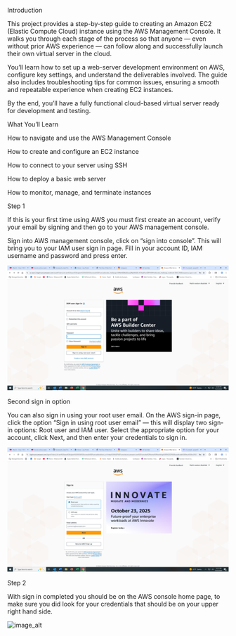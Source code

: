 Introduction

This project provides a step-by-step guide to creating an Amazon EC2 (Elastic Compute Cloud) instance using the AWS Management Console. It walks you through each stage of the process so that anyone — even without prior AWS experience — can follow along and successfully launch their own virtual server in the cloud.

You’ll learn how to set up a web-server development environment on AWS, configure key settings, and understand the deliverables involved. The guide also includes troubleshooting tips for common issues, ensuring a smooth and repeatable experience when creating EC2 instances.

By the end, you’ll have a fully functional cloud-based virtual server ready for development and testing.

What You’ll Learn

How to navigate and use the AWS Management Console

How to create and configure an EC2 instance

How to connect to your server using SSH

How to deploy a basic web server 

How to monitor, manage, and terminate instances

Step 1

If this is your first time using AWS you must first create an account, verify your email by signing and then go to your AWS management console.

Sign into AWS management console, click on “sign into console”. This will bring you to your IAM user sign in page. Fill in your account ID, IAM username and password and press enter.

![image_alt](https://github.com/JBAssan78/homework_class7/blob/0acd6bc1c5c973738d14912117ab29c1cc5a2e1b/Screenshot%20(954).png)

Second sign in option

You can also sign in using your root user email. On the AWS sign-in page, click the option “Sign in using root user email” — this will display two sign-in options: Root user and IAM user. Select the appropriate option for your account, click Next, and then enter your credentials to sign in.

![image_alt](https://github.com/JBAssan78/homework_class7/blob/edb0e3e05b7438bdebfc794de2f9a2692e1e9ba6/Screenshot%20(953).png)

Step 2
 
With sign in completed you should be on the AWS console home page, to make sure you did
look for your credentials that should be on your upper right hand side.

![image_alt]()

